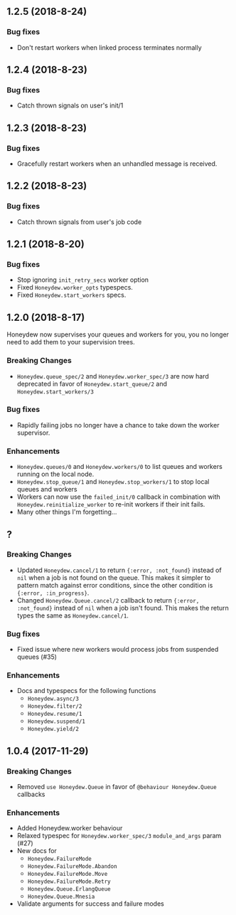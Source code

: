 ## 1.2.5 (2018-8-24)

### Bug fixes
* Don't restart workers when linked process terminates normally

## 1.2.4 (2018-8-23)

### Bug fixes
* Catch thrown signals on user's init/1

## 1.2.3 (2018-8-23)

### Bug fixes
* Gracefully restart workers when an unhandled message is received.

## 1.2.2 (2018-8-23)

### Bug fixes
* Catch thrown signals from user's job code

## 1.2.1 (2018-8-20)

### Bug fixes
* Stop ignoring `init_retry_secs` worker option
* Fixed `Honeydew.worker_opts` typespecs.
* Fixed `Honeydew.start_workers` specs.

## 1.2.0 (2018-8-17)

Honeydew now supervises your queues and workers for you, you no longer need to
add them to your supervision trees.

### Breaking Changes
* `Honeydew.queue_spec/2` and `Honeydew.worker_spec/3` are now hard deprecated
  in favor of `Honeydew.start_queue/2` and `Honeydew.start_workers/3`

### Bug fixes
* Rapidly failing jobs no longer have a chance to take down the worker supervisor.

### Enhancements
* `Honeydew.queues/0` and `Honeydew.workers/0` to list queues and workers running
  on the local node.
* `Honeydew.stop_queue/1` and `Honeydew.stop_workers/1` to stop local queues and
  workers
* Workers can now use the `failed_init/0` callback in combination with
  `Honeydew.reinitialize_worker` to re-init workers if their init fails.
* Many other things I'm forgetting...
  
## ?

### Breaking Changes

* Updated `Honeydew.cancel/1` to return `{:error, :not_found}` instead of `nil`
  when a job is not found on the queue. This makes it simpler to pattern match
  against error conditions, since the other condition is
  `{:error, :in_progress}`.
* Changed `Honeydew.Queue.cancel/2` callback to return `{:error, :not_found}`
  instead of `nil` when a job isn't found. This makes the return types the same
  as `Honeydew.cancel/1`.

### Bug fixes

* Fixed issue where new workers would process jobs from suspended queues (#35)

### Enhancements

* Docs and typespecs for the following functions
    * `Honeydew.async/3`
    * `Honeydew.filter/2`
    * `Honeydew.resume/1`
    * `Honeydew.suspend/1`
    * `Honeydew.yield/2`

## 1.0.4 (2017-11-29)

### Breaking Changes

* Removed `use Honeydew.Queue` in favor of `@behaviour Honeydew.Queue` callbacks

### Enhancements

* Added Honeydew.worker behaviour
* Relaxed typespec for `Honeydew.worker_spec/3` `module_and_args` param (#27)
* New docs for
    * `Honeydew.FailureMode`
    * `Honeydew.FailureMode.Abandon`
    * `Honeydew.FailureMode.Move`
    * `Honeydew.FailureMode.Retry`
    * `Honeydew.Queue.ErlangQueue`
    * `Honeydew.Queue.Mnesia`
* Validate arguments for success and failure modes
